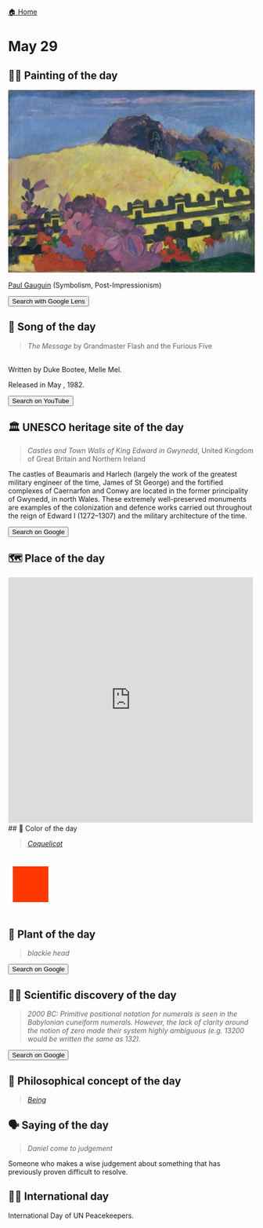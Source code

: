 
[🏠 Home](../../index.md)

# May 29

## 🧑‍🎨 Painting of the day

<img width="600" src="../img/Paul_Gauguin_2.jpg">

[Paul Gauguin](http://en.wikipedia.org/wiki/Paul_Gauguin) (Symbolism, Post-Impressionism)

<button class="btn btn-success"
onclick=" window.open('https://lens.google.com/uploadbyurl?url=https://iretes.github.io/one-a-day/data/img/Paul_Gauguin_2.jpg','_blank')">
Search with Google Lens
</button>

## 🎼 Song of the day

> *The Message*
by Grandmaster Flash and the Furious Five

<br />Written by Duke Bootee, Melle Mel.

Released in May , 1982.

<button class="btn btn-success"
onclick=" window.open('http://www.youtube.com/search?q=The Message by Grandmaster Flash and the Furious Five','_blank')">
Search on YouTube
</button>

## 🏛️ UNESCO heritage site of the day

> *Castles and Town Walls of King Edward in Gwynedd*, United Kingdom of Great Britain and Northern Ireland

<p>The castles of Beaumaris and Harlech (largely the work of the greatest military engineer of the time, James of St George) and the fortified complexes of Caernarfon and Conwy are located in the former principality of Gwynedd, in north Wales. These extremely well-preserved monuments are examples of the colonization and defence works carried out throughout the reign of Edward I (1272&ndash;1307) and the military architecture of the time.</p>

<button class="btn btn-success"
onclick=" window.open('http://www.google.com/search?q=Castles and Town Walls of King Edward in Gwynedd','_blank')">
Search on Google
</button>

## 🗺️ Place of the day

<iframe
src="https://www.mapcrunch.com"
name="mapcrunch"
width="500"
height="500"
allowTransparency="true"
scrolling="no"
frameborder="0"
>
</iframe>
## 🎨 Color of the day

> *[Coquelicot](https://en.wikipedia.org/wiki/Coquelicot)*

<div style="color:#FF3800; font-size: 100px;">&#9632;</div>

## 🌿 Plant of the day

> *blackie head*

<button class="btn btn-success"
onclick=" window.open('http://www.google.com/search?q=blackie head','_blank')">
Search on Google
</button>

## 🧑‍🔬 Scientific discovery of the day

> *2000 BC: Primitive positional notation for numerals is seen in the Babylonian cuneiform numerals. However, the lack of clarity around the notion of zero made their system highly ambiguous (e.g. 13200 would be written the same as 132).*

<button class="btn btn-success"
onclick=" window.open('http://www.google.com/search?q=2000 BC: Primitive positional notation for numerals is seen in the Babylonian cuneiform numerals. However, the lack of clarity around the notion of zero made their system highly ambiguous (e.g. 13200 would be written the same as 132).','_blank')">
Search on Google
</button>

## 💭 Philosophical concept of the day

> *[Being](https://en.wikipedia.org/wiki/Being)*

## 🗣️ Saying of the day

> *Daniel come to judgement*

Someone who makes a wise judgement about something that has previously proven difficult to resolve.

## 🏳️‍🌈 International day

International Day of UN Peacekeepers.